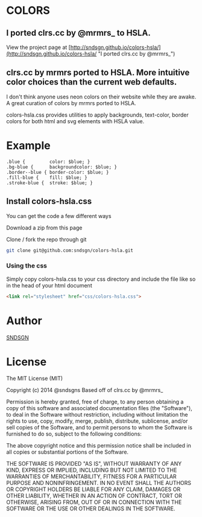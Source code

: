 # COLORS

## I ported clrs.cc by @mrmrs\_ to HSLA.

View the project page at [http://sndsgn.github.io/colors-hsla/](http://sndsgn.github.io/colors-hsla/ "I ported clrs.cc by @mrmrs_")

## clrs.cc by mrmrs ported to HSLA. More intuitive color choices than the current web defaults.

I don't think anyone uses neon colors on their website while they are awake. A great curation of colors by mrmrs ported to HSLA.

colors-hsla.css provides utilities to apply backgrounds, text-color, border colors for both html and svg elements with HSLA value. 

# Example
```
.blue {         color: $blue; }
.bg-blue {      backgroundcolor: $blue; }
.border--blue { border-color: $blue; }
.fill-blue {    fill: $blue; }
.stroke-blue {  stroke: $blue; }
```

## Install colors-hsla.css

You can get the code a few different ways

Download a zip from this page

Clone / fork the repo through git
```bash
git clone git@github.com:sndsgn/colors-hsla.git
```

### Using the css
Simply copy colors-hsla.css to your css directory and include the file like so in the head of your html document

```html
<link rel="stylesheet" href="css/colors-hsla.css">
```

# Author
[SNDSGN](http://www.sndsgn.com " Robert Forloine - HTML, CSS, JavaScript designed to render smoothly and quickly")

# License

The MIT License (MIT)

Copyright (c) 2014 @sndsgns
Based off of clrs.cc by @mrmrs_ 

Permission is hereby granted, free of charge, to any person obtaining a copy
of this software and associated documentation files (the "Software"), to deal
in the Software without restriction, including without limitation the rights
to use, copy, modify, merge, publish, distribute, sublicense, and/or sell
copies of the Software, and to permit persons to whom the Software is
furnished to do so, subject to the following conditions:

The above copyright notice and this permission notice shall be included in
all copies or substantial portions of the Software.

THE SOFTWARE IS PROVIDED "AS IS", WITHOUT WARRANTY OF ANY KIND, EXPRESS OR
IMPLIED, INCLUDING BUT NOT LIMITED TO THE WARRANTIES OF MERCHANTABILITY,
FITNESS FOR A PARTICULAR PURPOSE AND NONINFRINGEMENT. IN NO EVENT SHALL THE
AUTHORS OR COPYRIGHT HOLDERS BE LIABLE FOR ANY CLAIM, DAMAGES OR OTHER
LIABILITY, WHETHER IN AN ACTION OF CONTRACT, TORT OR OTHERWISE, ARISING FROM,
OUT OF OR IN CONNECTION WITH THE SOFTWARE OR THE USE OR OTHER DEALINGS IN
THE SOFTWARE.

